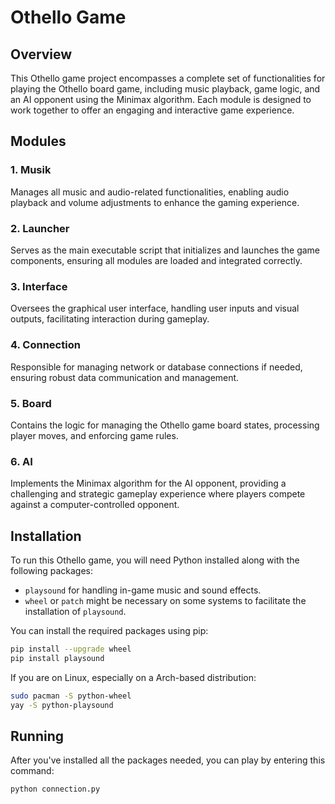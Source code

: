 # Othello Game

## Overview
This Othello game project encompasses a complete set of functionalities for playing the Othello board game, including music playback, game logic, and an AI opponent using the Minimax algorithm. Each module is designed to work together to offer an engaging and interactive game experience.

## Modules

### 1. Musik
Manages all music and audio-related functionalities, enabling audio playback and volume adjustments to enhance the gaming experience.

### 2. Launcher
Serves as the main executable script that initializes and launches the game components, ensuring all modules are loaded and integrated correctly.

### 3. Interface
Oversees the graphical user interface, handling user inputs and visual outputs, facilitating interaction during gameplay.

### 4. Connection
Responsible for managing network or database connections if needed, ensuring robust data communication and management.

### 5. Board
Contains the logic for managing the Othello game board states, processing player moves, and enforcing game rules.

### 6. AI
Implements the Minimax algorithm for the AI opponent, providing a challenging and strategic gameplay experience where players compete against a computer-controlled opponent.

## Installation

To run this Othello game, you will need Python installed along with the following packages:
- `playsound` for handling in-game music and sound effects. 
- `wheel` or `patch` might be necessary on some systems to facilitate the installation of `playsound`.

You can install the required packages using pip:
```bash
pip install --upgrade wheel
pip install playsound
```

If you are on Linux, especially on a Arch-based distribution:

```bash
sudo pacman -S python-wheel
yay -S python-playsound
```

## Running

After you've installed all the packages needed, you can play by entering this command:

```bash
python connection.py
```
